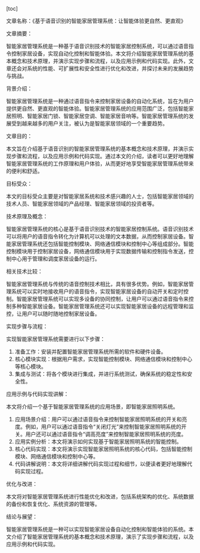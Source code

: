 
[toc]                    
                
                
文章名称：《基于语音识别的智能家居管理系统：让智能体验更自然、更直观》

文章摘要：

智能家居管理系统是一种基于语音识别技术的智能家居控制系统，可以通过语音指令控制家居设备，实现自动化控制和智能体验。本文将介绍智能家居管理系统的基本概念和技术原理，并演示实现步骤和流程，以及应用示例和代码实现。此外，文章还会对系统的性能、可扩展性和安全性进行优化和改进，并探讨未来的发展趋势与挑战。

背景介绍：

智能家居管理系统是一种通过语音指令来控制家居设备的自动化系统，旨在为用户提供更自然、更直观的智能体验。智能家居管理系统的应用范围广泛，包括智能家居照明、智能家居门锁、智能家居空调、智能家居音响等。智能家居管理系统的发展受到越来越多的用户关注，被认为是智能家居领域的一个重要趋势。

文章目的：

本文旨在介绍基于语音识别的智能家居管理系统的基本概念和技术原理，并演示实现步骤和流程，以及应用示例和代码实现。通过本文的介绍，读者可以更好地理解智能家居管理系统的工作原理和用户体验，从而更好地享受智能家居管理系统带来的便利和舒适。

目标受众：

本文的目标受众主要是对智能家居系统和技术感兴趣的人士，包括智能家居领域的技术人员、智能家居领域的产品经理、智能家居领域的投资者等。

技术原理及概念：

智能家居管理系统的核心是基于语音识别技术的智能家居控制系统。语音识别技术可以将用户的语音指令转化为计算机可以处理的文本数据，从而控制家居设备。智能家居管理系统还包括智能控制模块、网络通信模块和控制中心等组成部分。智能控制模块用于控制家居设备，网络通信模块用于实现数据传输和控制指令发送，控制中心用于管理和调度家居设备的运行。

相关技术比较：

智能家居管理系统与传统的语音控制技术相比，具有很多优势。例如，智能家居管理系统可以实时地接收用户的语音指令，实现智能家居设备的自动开关和定时控制。智能家居管理系统可以实现多设备的协同控制，让用户可以通过语音指令来控制多种智能家居设备。智能家居管理系统还可以实现智能家居设备的远程管理和监控，让用户可以随时随地控制家居设备。

实现步骤与流程：

实现智能家居管理系统需要进行以下步骤：

1. 准备工作：安装并配置智能家居管理系统所需的软件和硬件设备。
2. 核心模块实现：根据用户需求，实现智能控制模块、网络通信模块和控制中心等核心模块。
3. 集成与测试：将各个模块进行集成，并进行系统测试，确保系统的稳定性和安全性。

应用示例与代码实现讲解：

本文将介绍一个基于智能家居管理系统的应用场景，即智能家居照明系统。

1. 应用场景介绍：用户可以通过语音指令来控制智能家居照明系统的开关和亮度。例如，用户可以通过语音指令“关闭灯光”来控制智能家居照明系统的开关。用户还可以通过语音指令“调高亮度”来控制智能家居照明系统的亮度。
2. 应用实例分析：本文将演示如何实现基于智能家居照明系统的智能控制。
3. 核心代码实现：本文将演示实现智能家居照明系统的核心代码，包括智能控制模块、网络通信模块和控制中心等。
4. 代码讲解说明：本文将详细讲解代码实现过程和细节，以便读者更好地理解代码实现过程。

优化与改进：

本文将对智能家居管理系统进行性能优化和改进，包括系统架构的优化、系统数据的备份和恢复优化、系统资源的管理等。

结论与展望：

智能家居管理系统是一种可以实现智能家居设备自动化控制和智能体验的系统。本文介绍了智能家居管理系统的基本概念和技术原理，演示了实现步骤和流程，以及应用示例和代码实现。

